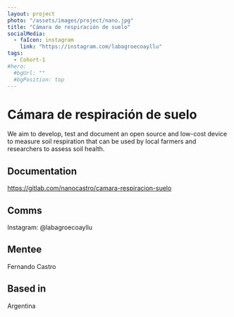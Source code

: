 ```yaml
---
layout: project
photo: "/assets/images/project/nano.jpg"
title: "Cámara de respiración de suelo"
socialMedia:
  - faIcon: instagram
    link: "https://instagram.com/labagroecoayllu"
tags:
  - Cohort-1
#hero:
  #bgUrl: ""
  #bgPosition: top
---
```


# Cámara de respiración de suelo

We aim to develop, test and document an open source and low-cost device to measure soil respiration that can be used by local farmers and researchers to assess soil health. 

## Documentation

https://gitlab.com/nanocastro/camara-respiracion-suelo

## Comms

Instagram: @labagroecoayllu

## Mentee

Fernando Castro

## Based in

Argentina
